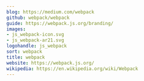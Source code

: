 ```yaml
---
blog: https://medium.com/webpack
github: webpack/webpack
guide: https://webpack.js.org/branding/
images:
- js_webpack-icon.svg
- js_webpack-ar21.svg
logohandle: js_webpack
sort: webpack
title: webpack
website: https://webpack.js.org/
wikipedia: https://en.wikipedia.org/wiki/Webpack
---
```

